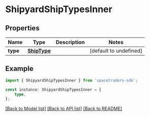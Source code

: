 # ShipyardShipTypesInner


## Properties

Name | Type | Description | Notes
------------ | ------------- | ------------- | -------------
**type** | [**ShipType**](ShipType.md) |  | [default to undefined]

## Example

```typescript
import { ShipyardShipTypesInner } from 'spacetraders-sdk';

const instance: ShipyardShipTypesInner = {
    type,
};
```

[[Back to Model list]](../README.md#documentation-for-models) [[Back to API list]](../README.md#documentation-for-api-endpoints) [[Back to README]](../README.md)
